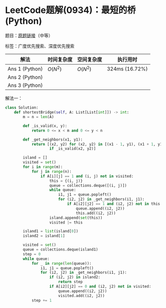 # LeetCode题解(0934)：最短的桥(Python)

题目：[原题链接](https://leetcode-cn.com/problems/shortest-bridge/)（中等）

标签：广度优先搜索、深度优先搜索

| 解法           | 时间复杂度 | 空间复杂度 | 执行用时       |
| -------------- | ---------- | ---------- | -------------- |
| Ans 1 (Python) | $O(N^2)$   | $O(N^2)$   | 324ms (16.72%) |
| Ans 2 (Python) |            |            |                |
| Ans 3 (Python) |            |            |                |

解法一：

```python
class Solution:
    def shortestBridge(self, A: List[List[int]]) -> int:
        m = n = len(A)

        def _is_valid(x, y):
            return 0 <= x < m and 0 <= y < n

        def _get_neighbors(x1, y1):
            return [(x2, y2) for (x2, y2) in [(x1 - 1, y1), (x1 + 1, y1), (x1, y1 - 1), (x1, y1 + 1)]
                    if _is_valid(x2, y2)]

        island = []
        visited = set()
        for i in range(m):
            for j in range(n):
                if A[i][j] == 1 and (i, j) not in visited:
                    this = {(i, j)}
                    queue = collections.deque([(i, j)])
                    while queue:
                        i1, j1 = queue.popleft()
                        for (i2, j2) in _get_neighbors(i1, j1):
                            if A[i2][j2] == 1 and (i2, j2) not in this:
                                queue.append((i2, j2))
                                this.add((i2, j2))
                    island.append(set(this))
                    visited |= this

        island1 = list(island[0])
        island2 = island[1]

        visited = set()
        queue = collections.deque(island1)
        step = 0
        while queue:
            for _ in range(len(queue)):
                i1, j1 = queue.popleft()
                for (i2, j2) in _get_neighbors(i1, j1):
                    if (i2, j2) in island2:
                        return step
                    if A[i2][j2] == 0 and (i2, j2) not in visited:
                        queue.append((i2, j2))
                        visited.add((i2, j2))
            step += 1
```

